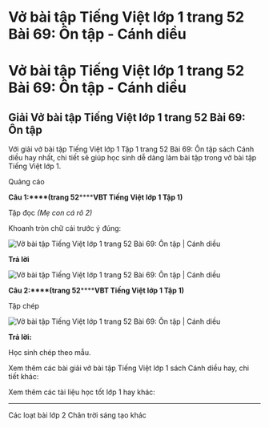 # Vở bài tập Tiếng Việt lớp 1 trang 52 Bài 69: Ôn tập - Cánh diều

# Vở bài tập Tiếng Việt lớp 1 trang 52 Bài 69: Ôn tập - Cánh diều

## Giải Vở bài tập Tiếng Việt lớp 1 trang 52 Bài 69: Ôn tập

Với giải vở bài tập Tiếng Việt lớp 1 Tập 1 trang 52 Bài 69: Ôn tập sách Cánh diều hay nhất, chi tiết sẽ giúp học sinh dễ dàng làm bài tập trong vở bài tập Tiếng Việt lớp 1.

Quảng cáo

**Câu 1:****(trang 52********VBT Tiếng Việt lớp 1 Tập 1)**

Tập đọc _(Mẹ con cá rô 2)_

Khoanh tròn chữ cái trước ý đúng:

![Vở bài tập Tiếng Việt lớp 1 trang 52 Bài 69: Ôn tập | Cánh diều](https://www.vietjack.com/vbt-tieng-viet-1-cd/images/bai-69-on-tap-1.png)

**Trả lời**

![Vở bài tập Tiếng Việt lớp 1 trang 52 Bài 69: Ôn tập | Cánh diều](https://www.vietjack.com/vbt-tieng-viet-1-cd/images/bai-69-on-tap-2.png)

**Câu 2:****(trang 52********VBT Tiếng Việt lớp 1 Tập 1)**

Tập chép

![Vở bài tập Tiếng Việt lớp 1 trang 52 Bài 69: Ôn tập | Cánh diều](https://www.vietjack.com/vbt-tieng-viet-1-cd/images/bai-69-on-tap-3.png)

**Trả lời:**

Học sinh chép theo mẫu. 

Xem thêm các bài giải vở bài tập Tiếng Việt lớp 1 sách Cánh diều hay, chi tiết khác:

Xem thêm các tài liệu học tốt lớp 1 hay khác:

* * *

Các loạt bài lớp 2 Chân trời sáng tạo khác
